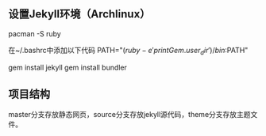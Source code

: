 ## 设置Jekyll环境（Archlinux）

pacman -S ruby

在~/.bashrc中添加以下代码
PATH="$(ruby -e 'print Gem.user_dir')/bin:$PATH"

gem install jekyll
gem install bundler


## 项目结构

master分支存放静态网页，source分支存放jekyll源代码，theme分支存放主题文件。